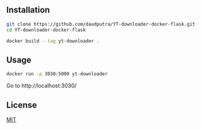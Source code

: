 ## Installation

```bash
git clone https://github.com/daudputra/YT-downloader-docker-flask.git
cd YT-downloader-docker-flask
```

```bash
docker build --tag yt-downloader .
```

## Usage

```bash
docker run -p 3030:5000 yt-downloader
```
Go to http://localhost:3030/
  
## License

[MIT](LICENSE)
